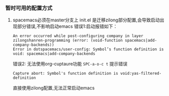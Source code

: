 ###  暂时可用的配置方式
1. spacemacs必须在master分支上
   init.el 是迁移zilong部分配置,会导致启动出现部分错误,不影响启动emacs
   错误1:启动报错如下：
   ```
   An error occurred while post-configuring company in layer zilongshanren-programming (error: (void-function spacemacs|add-company-backends))
   Error in dotspacemacs/user-config: Symbol’s function definition is void: spacemacs|add-company-backends
   ```
   错误2: 无法使用org-cuptaure功能
   `SPC-a-o-c t` 提示错误
   ```
   Capture abort: Symbol's function definition is void:yas-filtered-definition
   ```
   
   直接使用zilong配置,无法正常启动emacs


